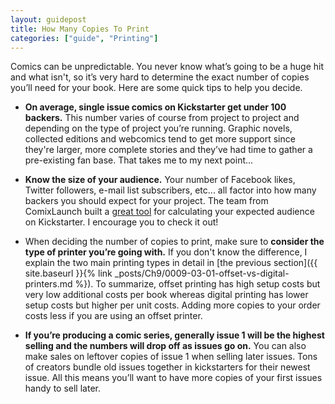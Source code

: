 ```yaml
---
layout: guidepost
title: How Many Copies To Print
categories: ["guide", "Printing"]
---
```


Comics can be unpredictable. You never know what’s going to be a huge hit and what isn't, so it’s very hard to determine the exact number of copies you’ll need for your book. Here are some quick tips to help you decide.

- **On average, single issue comics on Kickstarter get under 100 backers.** This number varies of course from project to project and depending on the type of project you’re running. Graphic novels, collected editions and webcomics tend to get more support since they're larger, more complete stories and they’ve had time to gather a pre-existing fan base. That takes me to my next point...

- **Know the size of your audience.** Your number of Facebook likes, Twitter followers, e-mail list subscribers, etc... all factor into how many backers you should expect for your project. The team from ComixLaunch built a [great tool](https://pro.comixlaunch.com/p/kickstarter-funding-calculator) for calculating your expected audience on Kickstarter. I encourage you to check it out!

- When deciding the number of copies to print, make sure to **consider the type of printer you’re going with.** If you don't know the difference, I explain the two main printing types in detail in [the previous section]({{ site.baseurl }}{% link _posts/Ch9/0009-03-01-offset-vs-digital-printers.md %}). To summarize, offset printing has high setup costs but very low additional costs per book whereas digital printing has lower setup costs but higher per unit costs. Adding more copies to your order costs less if you are using an offset printer.

- **If you’re producing a comic series, generally issue 1 will be the highest selling and the numbers will drop off as issues go on.** You can also make sales on leftover copies of issue 1 when selling later issues. Tons of creators bundle old issues together in kickstarters for their newest issue. All this means you’ll want to have more copies of your first issues handy to sell later.